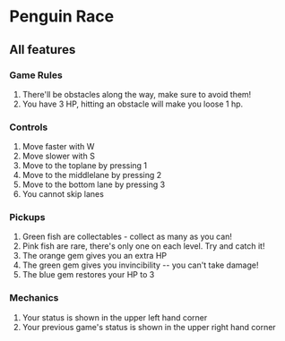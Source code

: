 # Penguin Race
## All features
### Game Rules
1. There'll be obstacles along the way, make sure to avoid them!
2. You have 3 HP, hitting an obstacle will make you loose 1 hp.
### Controls
1. Move faster with W
2. Move slower with S
3. Move to the toplane by pressing 1
4. Move to the middlelane by pressing 2
5. Move to the bottom lane by pressing 3
6. You cannot skip lanes
### Pickups
1. Green fish are collectables - collect as many as you can!
2. Pink fish are rare, there's only one on each level. Try and catch it!
3. The orange gem gives you an extra HP
4. The green gem gives you invincibility -- you can't take damage!
5. The blue gem restores your HP to 3
### Mechanics
1. Your status is shown in the upper left hand corner
2. Your previous game's status is shown in the upper right hand corner 
